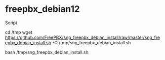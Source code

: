 # freepbx_debian12

Script

cd /tmp
wget https://github.com/FreePBX/sng_freepbx_debian_install/raw/master/sng_freepbx_debian_install.sh  -O /tmp/sng_freepbx_debian_install.sh

bash /tmp/sng_freepbx_debian_install.sh
